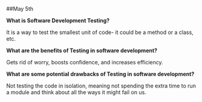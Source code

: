 ##May 5th

<b>What is Software Development Testing?</b>

It is a way to test the smallest unit of code- it could be a method or a class, etc.

<b>What are the benefits of Testing in software development?</b>

Gets rid of worry, boosts confidence, and increases efficiency.

<b>What are some potential drawbacks of Testing in software development?</b>

Not testing the code in isolation, meaning not spending the extra time to run a module and think about all the ways it might fail on us.